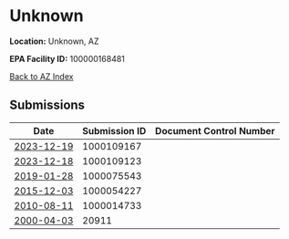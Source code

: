 # Unknown

**Location:** Unknown, AZ

**EPA Facility ID:** 100000168481

[Back to AZ Index](../../index.md)

## Submissions

| Date | Submission ID | Document Control Number |
|------|--------------|-------------------------|
| [2023-12-19](submissions/1000109167.md) | 1000109167 |  |
| [2023-12-18](submissions/1000109123.md) | 1000109123 |  |
| [2019-01-28](submissions/1000075543.md) | 1000075543 |  |
| [2015-12-03](submissions/1000054227.md) | 1000054227 |  |
| [2010-08-11](submissions/1000014733.md) | 1000014733 |  |
| [2000-04-03](submissions/20911.md) | 20911 |  |
